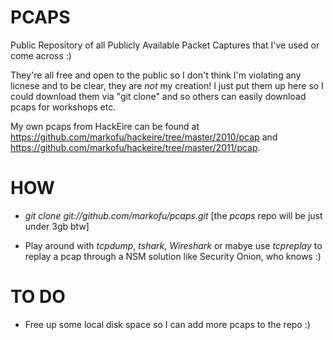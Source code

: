 PCAPS
=====

Public Repository of all Publicly Available Packet Captures that I've used or come across :) 

They're all free and open to the public so I don't think I'm violating any licnese and to be clear, they are *not* my creation! I just put them up here so I could download them via "git clone" and so others can easily download pcaps for workshops etc.

My own pcaps from HackEire can be found at https://github.com/markofu/hackeire/tree/master/2010/pcap and https://github.com/markofu/hackeire/tree/master/2011/pcap.

HOW
===

- *git clone git://github.com/markofu/pcaps.git* [the *pcaps* repo will be just under 3gb btw]

- Play around with *tcpdump*, *tshark*, *Wireshark* or mabye use *tcpreplay* to replay a pcap through a NSM solution like Security Onion, who knows :)

TO DO
=====

- Free up some local disk space so I can add more pcaps to the repo :)

